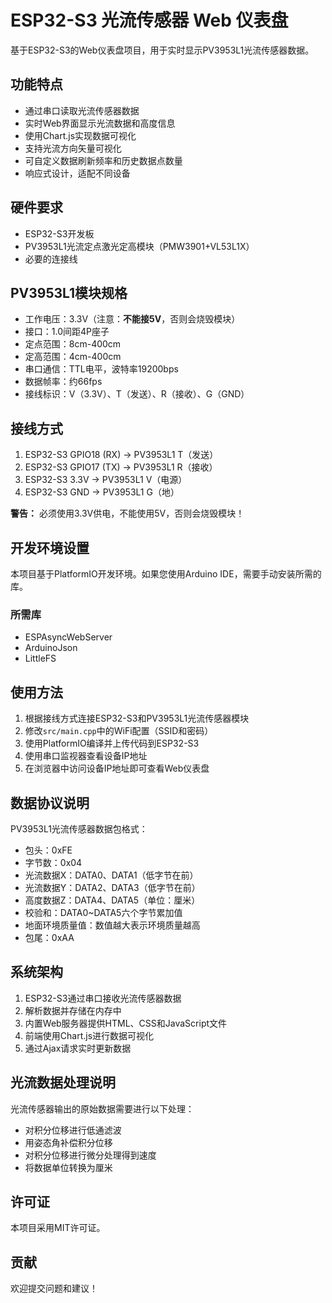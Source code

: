 # ESP32-S3 光流传感器 Web 仪表盘

基于ESP32-S3的Web仪表盘项目，用于实时显示PV3953L1光流传感器数据。

## 功能特点

- 通过串口读取光流传感器数据
- 实时Web界面显示光流数据和高度信息
- 使用Chart.js实现数据可视化
- 支持光流方向矢量可视化
- 可自定义数据刷新频率和历史数据点数量
- 响应式设计，适配不同设备

## 硬件要求

- ESP32-S3开发板
- PV3953L1光流定点激光定高模块（PMW3901+VL53L1X）
- 必要的连接线

## PV3953L1模块规格

- 工作电压：3.3V（注意：**不能接5V**，否则会烧毁模块）
- 接口：1.0间距4P座子
- 定点范围：8cm-400cm
- 定高范围：4cm-400cm
- 串口通信：TTL电平，波特率19200bps
- 数据帧率：约66fps
- 接线标识：V（3.3V）、T（发送）、R（接收）、G（GND）

## 接线方式

1. ESP32-S3 GPIO18 (RX) → PV3953L1 T（发送）
2. ESP32-S3 GPIO17 (TX) → PV3953L1 R（接收）
3. ESP32-S3 3.3V → PV3953L1 V（电源）
4. ESP32-S3 GND → PV3953L1 G（地）

**警告：** 必须使用3.3V供电，不能使用5V，否则会烧毁模块！

## 开发环境设置

本项目基于PlatformIO开发环境。如果您使用Arduino IDE，需要手动安装所需的库。

### 所需库

- ESPAsyncWebServer
- ArduinoJson
- LittleFS

## 使用方法

1. 根据接线方式连接ESP32-S3和PV3953L1光流传感器模块
2. 修改`src/main.cpp`中的WiFi配置（SSID和密码）
3. 使用PlatformIO编译并上传代码到ESP32-S3
4. 使用串口监视器查看设备IP地址
5. 在浏览器中访问设备IP地址即可查看Web仪表盘

## 数据协议说明

PV3953L1光流传感器数据包格式：
- 包头：0xFE
- 字节数：0x04
- 光流数据X：DATA0、DATA1（低字节在前）
- 光流数据Y：DATA2、DATA3（低字节在前）
- 高度数据Z：DATA4、DATA5（单位：厘米）
- 校验和：DATA0~DATA5六个字节累加值
- 地面环境质量值：数值越大表示环境质量越高
- 包尾：0xAA

## 系统架构

1. ESP32-S3通过串口接收光流传感器数据
2. 解析数据并存储在内存中
3. 内置Web服务器提供HTML、CSS和JavaScript文件
4. 前端使用Chart.js进行数据可视化
5. 通过Ajax请求实时更新数据

## 光流数据处理说明

光流传感器输出的原始数据需要进行以下处理：
- 对积分位移进行低通滤波
- 用姿态角补偿积分位移
- 对积分位移进行微分处理得到速度
- 将数据单位转换为厘米

## 许可证

本项目采用MIT许可证。

## 贡献

欢迎提交问题和建议！ 